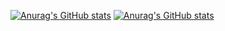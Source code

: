 [![Anurag's GitHub stats](https://github-readme-stats.vercel.app/api?username=BlandineLemaire&show_icons=true&theme=synthwave)](https://github.com/BlandineLemaire/github-readme-stats)
[![Anurag's GitHub stats](https://github-readme-stats.vercel.app/api/top-langs?username=BlandineLemaire&show_icons=true&theme=synthwave)](https://github.com/BlandineLemaire/github-readme-stats)
